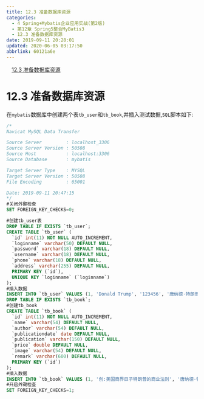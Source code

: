 ```yaml
---
title: 12.3 准备数据库资源
categories: 
  - 4 Spring+Mybatis企业应用实战(第2版)
  - 第12章 Spring5整合MyBatis3
  - 12.3 准备数据库资源
date: 2019-09-11 20:28:01
updated: 2020-06-05 03:17:50
abbrlink: 60121a6e
---
```

<div id='my_toc'><a href="/JavaReadingNotes/60121a6e/#12-3-准备数据库资源" class="header_1">12.3 准备数据库资源</a>&nbsp;<br></div>
<style>.header_1{margin-left: 1em;}.header_2{margin-left: 2em;}.header_3{margin-left: 3em;}.header_4{margin-left: 4em;}.header_5{margin-left: 5em;}.header_6{margin-left: 6em;}</style>
<!--more-->
<script>if (navigator.platform.search('arm')==-1){document.getElementById('my_toc').style.display = 'none';}var e,p = document.getElementsByTagName('p');while (p.length>0) {e = p[0];e.parentElement.removeChild(e);}</script>

<!--end-->
# 12.3 准备数据库资源 #
在`mybatis`数据库中创建两个表`tb_user`和`tb_book`,并插入测试数据,`SQL`脚本如下:
```sql /MyBookApp/src/mybatis.sql
/*
Navicat MySQL Data Transfer

Source Server         : localhost_3306
Source Server Version : 50508
Source Host           : localhost:3306
Source Database       : mybatis

Target Server Type    : MYSQL
Target Server Version : 50508
File Encoding         : 65001

Date: 2019-09-11 20:47:15
*/
#关闭外键检查
SET FOREIGN_KEY_CHECKS=0;

#创建tb_user表
DROP TABLE IF EXISTS `tb_user`;
CREATE TABLE `tb_user` (
  `id` int(11) NOT NULL AUTO_INCREMENT,
  `loginname` varchar(50) DEFAULT NULL,
  `password` varchar(18) DEFAULT NULL,
  `username` varchar(18) DEFAULT NULL,
  `phone` varchar(18) DEFAULT NULL,
  `address` varchar(255) DEFAULT NULL,
  PRIMARY KEY (`id`),
  UNIQUE KEY `loginname` (`loginname`)
);
#插入数据
INSERT INTO `tb_user` VALUES (1, 'Donald Trump', '123456', '唐纳德·特朗普', '123456789123', '上海');
DROP TABLE IF EXISTS `tb_book`;
#创建tb_book
CREATE TABLE `tb_book` (
  `id` int(11) NOT NULL AUTO_INCREMENT,
  `name` varchar(54) DEFAULT NULL,
  `author` varchar(54) DEFAULT NULL,
  `publicationdate` date DEFAULT NULL,
  `publication` varchar(150) DEFAULT NULL,
  `price` double DEFAULT NULL,
  `image` varchar(54) DEFAULT NULL,
  `remark` varchar(600) DEFAULT NULL,
  PRIMARY KEY (`id`)
);
#插入数据
INSERT INTO `tb_book` VALUES (1, '创:美国商界巨子特朗普的商业法则', '唐纳德·特朗普', '2018-10-01', '	中华工商联合出版社', 72.1, 'images/创：美国商界巨子特朗普的商业法则2.jpg', '在本书中，美国地产大王唐纳德·特朗普和北美最大继续教育学校总裁比尔·赞克通过正反两方面的大量案例和他们东山再起、飞速发展、逆市飞扬的真实故事，从独特的视角分析和看待美国商业界中的传奇，告诉读者他们的商业法则和成功秘密――胸怀大志、敢想敢干。');
#开启外键检查
SET FOREIGN_KEY_CHECKS=1;
```